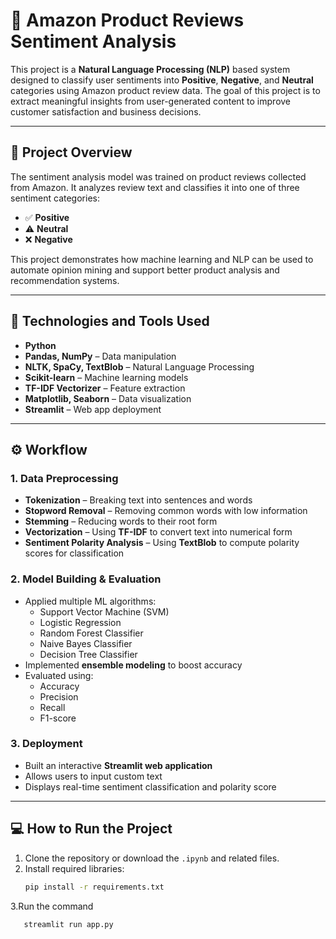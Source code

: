 # 📝 Amazon Product Reviews Sentiment Analysis

This project is a **Natural Language Processing (NLP)** based system designed to classify user sentiments into **Positive**, **Negative**, and **Neutral** categories using Amazon product review data. The goal of this project is to extract meaningful insights from user-generated content to improve customer satisfaction and business decisions.

---

## 🚀 Project Overview

The sentiment analysis model was trained on product reviews collected from Amazon. It analyzes review text and classifies it into one of three sentiment categories:
- ✅ **Positive**
- ⚠️ **Neutral**
- ❌ **Negative**

This project demonstrates how machine learning and NLP can be used to automate opinion mining and support better product analysis and recommendation systems.

---

## 🧠 Technologies and Tools Used

- **Python**
- **Pandas, NumPy** – Data manipulation
- **NLTK, SpaCy, TextBlob** – Natural Language Processing
- **Scikit-learn** – Machine learning models
- **TF-IDF Vectorizer** – Feature extraction
- **Matplotlib, Seaborn** – Data visualization
- **Streamlit** – Web app deployment

---

## ⚙️ Workflow

### 1. Data Preprocessing
- **Tokenization** – Breaking text into sentences and words
- **Stopword Removal** – Removing common words with low information
- **Stemming** – Reducing words to their root form
- **Vectorization** – Using **TF-IDF** to convert text into numerical form
- **Sentiment Polarity Analysis** – Using **TextBlob** to compute polarity scores for classification

### 2. Model Building & Evaluation
- Applied multiple ML algorithms:
  - Support Vector Machine (SVM)
  - Logistic Regression
  - Random Forest Classifier
  - Naive Bayes Classifier
  - Decision Tree Classifier
- Implemented **ensemble modeling** to boost accuracy
- Evaluated using:
  - Accuracy
  - Precision
  - Recall
  - F1-score

### 3. Deployment
- Built an interactive **Streamlit web application**
- Allows users to input custom text
- Displays real-time sentiment classification and polarity score

---

## 💻 How to Run the Project

1. Clone the repository or download the `.ipynb` and related files.
2. Install required libraries:
   ```bash
   pip install -r requirements.txt
3.Run the command
```bash
   streamlit run app.py



